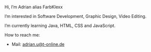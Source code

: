Hi, I’m Adrian alias FarbKlexx

I’m interested in Software Development, Graphic Design, Video Editing.

I’m currently learning Java, HTML, CSS and JavaScript.

How to reach me: 
  - Mail: adrian.u@t-online.de

